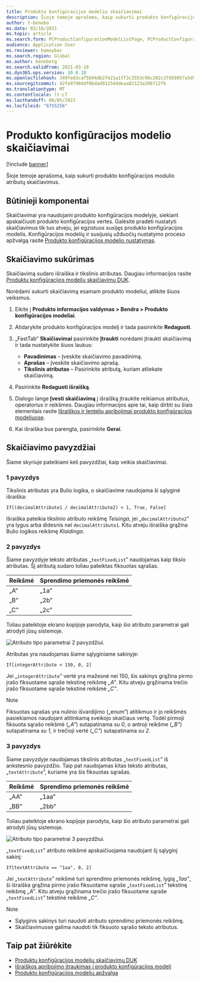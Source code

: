 ```yaml
---
title: Produkto konfigūracijos modelio skaičiavimai
description: Šioje temoje aprašoma, kaip sukurti produkto konfigūracijos modulio atributų skaičiavimus
author: t-benebo
ms.date: 03/18/2021
ms.topic: article
ms.search.form: PCProductConfigurationModelListPage, PCProductConfigurationModelDetails
audience: Application User
ms.reviewer: kamaybac
ms.search.region: Global
ms.author: benebotg
ms.search.validFrom: 2021-03-18
ms.dyn365.ops.version: 10.0.18
ms.openlocfilehash: 349fed3ca75b94db2f421a1ff3c3553c96c202c37d59857a3d973f3de8f995ad
ms.sourcegitcommit: 42fe9790ddf0bdad911544deaa82123a396712fb
ms.translationtype: MT
ms.contentlocale: lt-LT
ms.lasthandoff: 08/05/2021
ms.locfileid: "6755256"
---
```

# <a name="product-configuration-model-calculations"></a>Produkto konfigūracijos modelio skaičiavimai

[!include [banner](../includes/banner.md)]

Šioje temoje aprašoma, kaip sukurti produkto konfigūracijos modulio atributų skaičiavimus.

## <a name="prerequisites"></a>Būtinieji komponentai

Skaičiavimai yra naudojami produkto konfigūracijos modelyje, siekiant apskaičiuoti produkto konfigūracijos vertes. Galėsite pradėti nustatyti skaičiavimus tik tuo atveju, jei egzistuos susijęs produkto konfigūracijos modelis. Konfigūracijos modelių ir susijusių užduočių nustatymo proceso apžvalgą rasite [Produkto konfigūracijos modelio nustatymas](set-up-maintain-product-configuration-model.md).

## <a name="create-a-calculation"></a>Skaičiavimo sukūrimas

Skaičiavimą sudaro išraiška ir tikslinis atributas. Daugiau informacijos rasite [Produktų konfigūracijos modelių skaičiavimų DUK](calculate-product-configuration-models.md).

Norėdami sukurti skaičiavimą esamam produkto modeliui, atlikite šiuos veiksmus.

1. Eikite į **Produkto informacijos valdymas \> Bendra \> Produkto konfigūracijos modeliai**.
1. Atidarykite produkto konfigūracijos modelį ir tada pasirinkite **Redaguoti**.
1. „FastTab“ **Skaičiavimai** pasirinkite **Įtraukti** norėdami įtraukti skaičiavimą ir tada nustatykite šiuos laukus:

    - **Pavadinimas** – Įveskite skaičiavimo pavadinimą.
    - **Aprašas** – Įveskite skaičiavimo aprašą.
    - **Tikslinis atributas** – Pasirinkite atributą, kuriam atliekate skaičiavimą.

1. Pasirinkite **Redaguoti išraišką**.
1. Dialogo lange **Įvesti skaičiavimą** į išraišką įtraukite reikiamus atributus, operatorius ir reikšmes. Daugiau informacijos apie tai, kaip dirbti su šiais elementais rasite [Išraiškos ir lentelių apribojimai produkto konfigūracijos modeliuose](expression-constraints-table-constraints-product-configuration-models.md).
1. Kai išraiška bus parengta, pasirinkite **Gerai**.

## <a name="calculation-examples"></a>Skaičiavimo pavyzdžiai

Šiame skyriuje pateikiami keli pavyzdžiai, kaip veikia skaičiavimai.

### <a name="example-1"></a>1 pavyzdys

Tikslinis atributas yra Bulio logika, o skaičiavime naudojama ši sąlyginė išraiška:

`If[(decimalAttribute1 / decimalAttribute2) < 1, True, False]`

Išraiška pateikia tikslinio atributo reikšmę *Teisinga*, jei „`decimalAttribute2`” yra lygus arba didesnis nei `decimalAttribute1`. Kitu atveju išraiška grąžina Bulio logikos reikšmę *Klaidinga*.

### <a name="example-2"></a>2 pavyzdys

Šiame pavyzdyje teksto atributas „`textFixedList`” naudojamas kaip tikslo atributas. Šį atributą sudaro toliau pateiktas fiksuotas sąrašas.

| Reikšmė | Sprendimo priemonės reikšmė |
|---|---|
| „A” | „1a” |
| „B” | „2b” |
| „C” | „2c” |

Toliau pateiktoje ekrano kopijoje parodyta, kaip šio atributo parametrai gali atrodyti jūsų sistemoje.

![Atributo tipo parametrai 2 pavyzdžiui.](media/model-calculations-example2.png "Atributo tipo parametrai 2 pavyzdžiui")

Atributas yra naudojamas šiame sąlyginiame sakinyje:

`If[integerAttribute < 150, 0, 2]`

Jei „`integerAttribute`” vertė yra mažesnė nei 150, šis sakinys grąžina pirmo įrašo fiksuotame sąraše tekstinę reikšmę *„A”*. Kitu atveju grąžinama trečio įrašo fiksuotame sąraše tekstinė reikšmė *„C”*.

> [!NOTE]
> Fiksuotas sąrašas yra nulinio išvardijimo („enum”) atitikmuo ir jo reikšmės pasiekiamos naudojant atitinkamą sveikojo skaičiaus vertę. Todėl pirmoji fiksuota sąrašo reikšmė (*„A”*) sutapatinama *su 0*, o antroji reikšme (*„B”*) sutapatinama *su 1*, ir trečioji vertė (*„C”*) sutapatinama *su 2*.

### <a name="example-3"></a>3 pavyzdys

Šiame pavyzdyje naudojamas tikslinis atributas „`textFixedList`” iš ankstesnio pavyzdžio. Taip pat naudojamas kitas teksto atributas, „`textAttribute`”, kuriame yra šis fiksuotas sąrašas.

| Reikšmė | Sprendimo priemonės reikšmė |
|---|---|
| „AA” | „1aa” |
| „BB” | „2bb” |

Toliau pateiktoje ekrano kopijoje parodyta, kaip šio atributo parametrai gali atrodyti jūsų sistemoje.

![Atributo tipo parametrai 3 pavyzdžiui.](media/model-calculations-example3.png "Atributo tipo parametrai 3 pavyzdžiui")

„`textFixedList`” atributo reikšmė apskaičiuojama naudojant šį sąlyginį sakinį:

`If[textAttribute == "1aa", 0, 2]`

Jei „`textAttribute`” reikšmė turi sprendimo priemonės reikšmę, lygią *„1aa”*, ši išraiška grąžina pirmo įrašo fiksuotame sąraše „`textFixedList`” tekstinę reikšmę *„A”*. Kitu atveju grąžinama trečio įrašo fiksuotame sąraše „`textFixedList`” tekstinė reikšmė *„C”*.

> [!NOTE]
> - Sąlyginis sakinys turi naudoti atributo sprendimo priemonės reikšmę.
> - Skaičiavimuose galima naudoti tik fiksuoto sąrašo teksto atributus.

## <a name="see-also"></a>Taip pat žiūrėkite

- [Produktų konfigūracijos modelių skaičiavimų DUK](calculate-product-configuration-models.md)
- [Išraiškos apribojimo įtraukimas į produkto konfigūracijos modelį](tasks/add-expression-constraint-product-configuration-model.md)
- [Produkto konfigūracijos modelių apžvalga](product-configuration-models.md)
